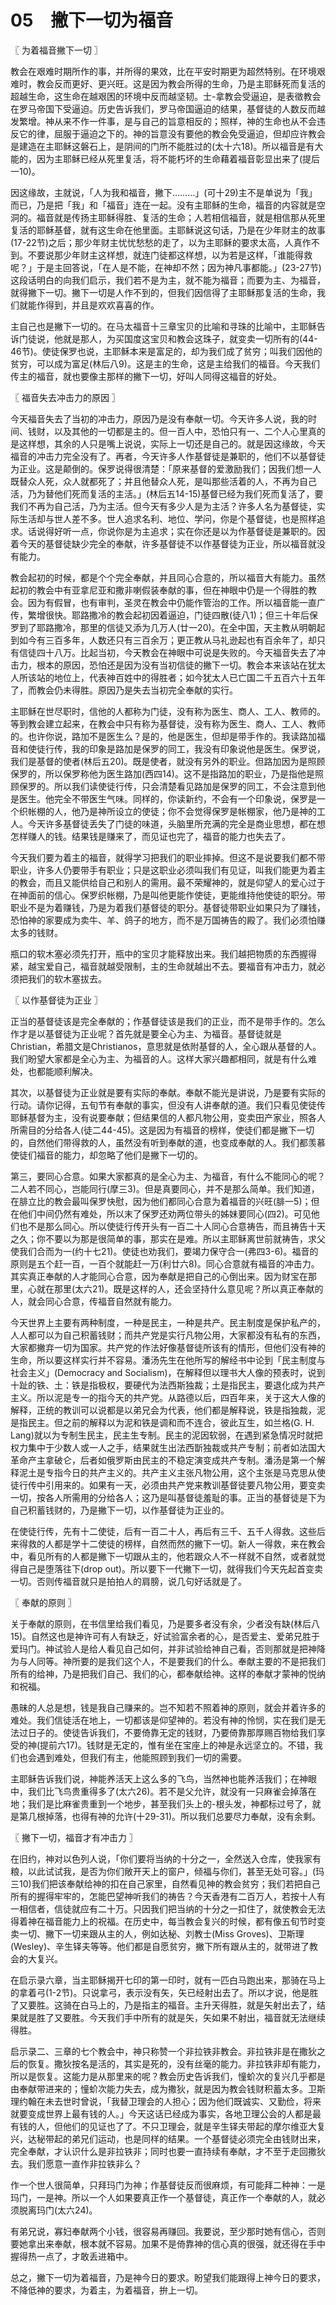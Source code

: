 # 05　撇下一切为福音



〖 为着福音撇下一切 〗

教会在艰难时期所作的事，并所得的果效，比在平安时期更为超然特别。在环境艰难时，教会反而更好、更兴旺。这是因为教会所得的生命，乃是主耶稣死而复活的超越生命，这生命在越艰困的环境中反而越坚韧。士-拿教会受逼迫，是表徵教会在罗马帝国下受逼迫。历史告诉我们，罗马帝国逼迫的结果，基督徒的人数反而越发繁增。神从来不作一件事，是与自己的旨意相反的；照样，神的生命也从不会违反它的律，屈服于逼迫之下的。神的旨意没有要他的教会免受逼迫，但却应许教会是建造在主耶稣这磐石上，是阴间的门所不能胜过的(太十六18)。所以福音是有大能的，因为主耶稣已经从死里复活，将不能朽坏的生命藉着福音彰显出来了(提后一10)。

因这缘故，主就说，「人为我和福音，撇下………」(可十29)主不是单说为「我」而已，乃是把「我」和「福音」连在一起。没有主耶稣的生命，福音的内容就是空洞的。福音就是传扬主耶稣得胜、复活的生命；人若相信福音，就是相信那从死里复活的耶稣基督，就有这生命在他里面。主耶稣说这句话，乃是在少年财主的故事(17-22节)之后；那少年财主忧忧愁愁的走了，以为主耶稣的要求太高，人真作不到。不要说那少年财主这样想，就连门徒都这样想，以为若是这样，「谁能得救呢？」于是主回答说，「在人是不能，在神却不然；因为神凡事都能。」(23-27节)这段话明白的向我们启示，我们若不是为主，就不能为福音；而要为主、为福音，就得撇下一切。撇下一切是人作不到的，但我们因信得了主耶稣那复活的生命，我们就能作得到，并且是欢欢喜喜的作。

主自己也是撇下一切的。在马太福音十三章宝贝的比喻和寻珠的比喻中，主耶稣告诉门徒说，他就是那人，为买国度这宝贝和教会这珠子，就变卖一切所有的(44-46节)。使徒保罗也说，主耶稣本来是富足的，却为我们成了贫穷；叫我们因他的贫穷，可以成为富足(林后八9)。这是主的生命，这是主给我们的福音。今天我们传主的福音，就也要像主那样的撇下一切，好叫人同得这福音的好处。



〖 福音失去冲击力的原因 〗

今天福音失去了当初的冲击力，原因乃是没有奉献一切。今天许多人说，我的时间、钱财，以及其他的一切都是主的。但一百人中，恐怕只有一、二个人心里真的是这样想，其余的人只是嘴上说说，实际上一切还是自己的。就是因这缘故，今天福音的冲击力完全没有了。再者，今天许多人作基督徒是兼职的，他们不以基督徒为正业。这是颠倒的。保罗说得很清楚：「原来基督的爱激励我们；因我们想一人既替众人死，众人就都死了；并且他替众人死，是叫那些活着的人，不再为自己活，乃为替他们死而复活的主活。」(林后五14-15)基督已经为我们死而复活了，要我们不再为自己活，乃为主活。但今天有多少人是为主活？许多人名为基督徒，实际生活却与世人差不多。世人追求名利、地位、学问，你是个基督徒，也是照样追求。话说得好听一点，你说你是为主追求；实在你还是以为作基督徒是兼职的。因着今天的基督徒缺少完全的奉献，许多基督徒不以作基督徒为正业，所以福音就没有能力。

教会起初的时候，都是个个完全奉献，并且同心合意的，所以福音大有能力。虽然起初的教会中有亚拿尼亚和撒非喇假装奉献的事，但在神眼中仍是一个得胜的教会。因为有假冒，也有审判，圣灵在教会中仍能作管治的工作。所以福音能一直广传，繁增很快。耶路撒冷的教会起初因着逼迫，门徒四散(徒八1)；但三十年后保罗到了耶路撒冷，那里的信徒又添为几万人(廿一20)。在全中国，天主教从明朝起到如今有三百多年，人数还只有三百余万；更正教从马礼逊起也有百余年了，却只有信徒四十八万。比起当初，今天教会在神眼中可说是失败的。今天福音失去了冲击力，根本的原因，恐怕还是因为没有当初信徒的撇下一切。教会本来该站在犹太人所该站的地位上，代表神百姓中的得胜者；如今犹太人已亡国二千五百六十五年了，而教会仍未得胜。原因乃是失去当初完全奉献的实行。

主耶稣在世尽职时，信他的人都称为门徒，没有称为医生、商人、工人、教师的。等到教会建立起来，在教会中只有称为基督徒，没有称为医生、商人、工人、教师的。也许你说，路加不是医生么？是的，他是医生，但却是带手作的。我读路加福音和使徒行传，我的印象是路加是保罗的同工，我没有印象说他是医生。保罗说，我们是基督的使者(林后五20)。既是使者，就没有另外的职业。但路加因为是照顾保罗的，所以保罗称他为医生路加(西四14)。这不是指路加的职业，乃是指他是照顾保罗的。所以我们读使徒行传，只会清楚看见路加是保罗的同工，不会注意到他是医生。他完全不带医生气味。同样的，你读新约，不会有一个印象说，保罗是一个织帐棚的人，他乃是神所设立的使徒；你不会觉得保罗是帐棚家，他乃是神的工人。今天许多基督徒丢失了门徒的味道，头脑里所充满的完全是商业思想，都在想怎样赚人的钱。结果钱是赚来了，而见证也完了，福音的能力也失去了。

今天我们要为着主的福音，就得学习把我们的职业摔掉。但这不是说要我们都不带职业，许多人仍要带手有职业；只是这职业必须叫我们有见证，叫我们能更为着主的教会，而且又能供给自己和别人的需用。最不荣耀神的，就是仰望人的爱心过于在神面前的信心。保罗织帐棚，乃是叫他更能作使徒，更能维持他使徒的职分。带职业不是为着赚钱，乃是为着我们基督徒的职分。基督徒带职业如果只为了赚钱，恐怕神的家要成为卖牛、羊、鸽子的地方，而不是万国祷告的殿了。我们必须怕赚太多的钱财。

瓶口的软木塞必须先打开，瓶中的宝贝才能释放出来。我们越把物质的东西握得紧，越宝爱自己，福音就越受限制，主的生命就越出不去。要福音有冲击力，就必须把我们的软木塞拔去。



〖 以作基督徒为正业 〗

正当的基督徒该是完全奉献的；作基督徒该是我们的正业，而不是带手作的。怎么作才是以基督徒为正业呢？首先就是要全心为主、为福音。基督徒就是Christian，希腊文是Christianos，意思就是依附基督的人，全心跟从基督的人。我们盼望大家都是全心为主、为福音的人。这样大家兴趣都相同，就是有什么难处，也都能顺利解决。

其次，以基督徒为正业就是要有实际的奉献。奉献不能光是讲说，乃是要有实际的行动。请你记得，五旬节有奉献的事实，但没有人讲奉献的道。我们只看见使徒传耶稣基督为主，没有说要奉献；但结果信的人都凡物公用，变卖田产家业，照各人所需目的分给各人(徒二44-45)。这是因为有福音的榜样，使徒们都是撇下一切的，自然他们带得救的人，虽然没有听到奉献的道，也变成奉献的人。我们都羡慕使徒们福音的能力，却忽略了他们是撇下一切的。

第三，要同心合意。如果大家都真的是全心为主、为福音，有什么不能同心的呢？二人若不同心，岂能同行(摩三3)。但是真要同心，并不是那么简单。我们知道，在腓立比的教会最叫保罗快慰，因为他们都同心合意为着福音的兴旺(腓一5)；但在他们中间仍然有难处，所以末了保罗还劝两位带头的姊妹要同心(四2)。可见他们也不是那么同心。所以使徒行传开头有一百二十人同心合意祷告，而且祷告十天之久；你不要以为那是很简单的事，那实在是难。所以主耶稣离世前就祷告，求父使我们合而为一(约十七21)。使徒也劝我们，要竭力保守合一(弗四3-6)。福音的原则是五个赶一百，一百个就能赶一万(利廿六8)。同心合意就有福音的冲击力。其实真正奉献的人才能同心合意，因为奉献是把自己的心倒出来。因为财宝在那里，心就在那里(太六21)。既是这样的人，还会坚持什么意见呢？所以真正奉献的人，就会同心合意，传福音自然就有能力。

今天世界上主要有两种制度，一种是民主，一种是共产。民主制度是保护私产的，人人都可以为自己积蓄钱财；而共产党是实行凡物公用，大家都没有私有的东西，大家都撇弃一切为国家。共产党的作法好像基督徒所该有的情形，但他们没有神的生命，所以要这样实行并不容易。潘汤先生在他所写的解经书中论到「民主制度与社会主义」(Democracy and Socialism)，在解释但以理书大人像的预表时，说到十趾的铁、土：铁是指极权，要硬代为法西斯独裁；土是指民主，要退化成为共产主义。所以泥是专一的指今天的共产党。从路德以后，四百年来，关于这大人像的解释，正统的教训可以说都是以弟兄会为代表，他们都是解释说，铁是指独裁，泥是指民主。但之前的解释以为泥和铁是调和而不连合，彼此互生，如兰格(G. H. Lang)就以为专制生民主，民主生专制。民主的泥因软弱，在遇到紧急情况时就把权力集中于少数人或一人之手，结果就生出法西斮独裁或共产专制；前者如法国大革命产主拿破仑，后者如俄罗斯由民主的不稳定演变成共产专制。潘汤是第一个解释泥土是专指今日的共产主义的。共产主义主张凡物公用，这个主张是马克思从使徒行传中引用来的。如果有一天，必须由共产党来教训基督徒要凡物公用，要变卖一切，按各人所需用的分给各人；这乃是叫基督徒羞耻的事。正当的基督徒是下为自己积蓄钱财的，乃是撇下一切，以作基督徒为正业的。

在使徒行传，先有十二使徒，后有一百二十人，再后有三千、五千人得救。这些后来得救的人都是学十二使徒的榜样，自然而然的撇下一切。新人一得救，来在教会中，看见所有的人都是撇下一切跟从主的，他若跟众人不一样就不自然，或者就觉得自己是堕落往下(drop out)。所以要下一代撇下一切，就得我们今天先起首变卖一切。否则传福音就只是拍拍人的肩膀，说几句好话就是了。



〖 奉献的原则 〗

关于奉献的原则，在书信里给我们看见，乃是要多者没有余，少者没有缺(林后八15)。自然这也是神许可有人有缺乏，好试验富余者的心，是否爱主、爱弟兄胜于爱玛门。神试验人是给人看见自己如何，并非试验给神自己看，否则那就是把神降为与人同等。神所要的是我们这个人，不是要我们的什么。奉献主要的不是把我们所有的给神，乃是把我们自己、我们的心，都奉献给神。这样的奉献才蒙神的悦纳和祝福。

愚昧的人总是想，钱是我自己赚来的。岂不知若不照着神的原则，就会并着许多的难处。我们信徒活在地上，一切都该是仰望神的。若没有神的怜悯，实在我们是无法过日子的。使徒告诉我们，不要倚靠无定的钱财，乃要倚靠那厚赐百物给我们享受的神(提前六17)。钱财是无定的，惟有坐在宝座上的神是永远坚立的。不错，我们也会遇到难处，但我们有主，他能照顾到我们一切的需要。

主耶稣告诉我们说，神能养活天上这么多的飞鸟，当然神也能养活我们；在神眼中，我们比飞鸟贵重得多了(太六26)。若不是父允许，就没有一只麻雀会掉落在地；我们是比麻雀贵重到一个地步，甚至我们头上的-根头发，神都标过号了，就是第几根掉落，也得有神的允许(十29-31)。所以我们总要尽力奉献，没有余剩。



〖 撇下一切，福音才有冲击力 〗

在旧约，神对以色列人说，「你们要将当纳的十分之一，全然送入仓库，使我家有粮，以此试试我，是否为你们敞开天上的窗户，倾福与你们，甚至无处可容。」(玛三10)我们把该奉献给神的扣在自己家里，自然看见神的教会贫穷；我们若把自己所有的握得牢牢的，怎能巴望神听我们的祷告？今天香港有二百万人，若按十人有一相信者，信徒就应有二十万。只因我们把当纳的十分之一扣住了，就使教会无法得着神在福音能力上的祝福。在历史中，每当教会复兴的时候，都有像五旬节时变卖一切、撇下一切来跟从主的人，例如达秘、刘教士(Miss Groves)、卫斯理(Wesley)、辛生铎夫等等。他们都是自愿贫穷，撇下所有跟从主的，就带进了教会的大复兴。

在启示录六章，当主耶稣揭开七印的第一印时，就有一匹白马跑出来，那骑在马上的拿着弓(1-2节)。只说拿弓，表示没有矢，矢已经射出去了。所以才说，他是胜了又要胜。这骑在白马上的，乃是指主的福音。主升天得胜，就是矢射出去了，结果就是胜了又要胜。今天我们手中所有的就是矢，矢如果不射出，福音就无法继续得胜。

启示录二、三章的七个教会中，神只称赞一个非拉铁非教会。非拉铁非是在撒狄之后的恢复。撒狄按名是活的，其实是死的，没有丝毫的能力。非拉铁非却有能力，所以是恢复。这能力是从那里来的呢？教会历史告诉我们，憧蚧次的复兴几乎都是由奉献带进来的；憧蚧次能力失去，成为撒狄，就是因为教会钱财积蓄太多。卫斯理约翰在未去世时曾说，「我替卫理会的人担心；因为他们既诚实、又勤俭，将来就要变成世界上最有钱的人。」今天这话已经成为事实，各地卫理公会的人都是最有钱的人，但他们的见证也了了。不只卫理会，就是辛生铎夫带起的摩尔维亚大复兴，达秘带起的弟兄们运动，也是同样的结果。一个基督徒必须完全由钱财出来，完全奉献，才认识什么是非拉铁非；同时也要一直持续有奉献，才不至于走回撒狄去。我们愿意一直作非拉铁非么？

作一个世人很简单，只拜玛门为神；作基督徒反而很麻烦，有可能拜二种神：一是玛门，一是神。所以一个人如果要真正作一个基督徒，真正作一个奉献的人，就必须脱离玛门(太六24)。

有弟兄说，寡妇奉献两个小钱，很容易再赚回。我要说，至少那时她有信心，否则要她拿出来奉献，根本就不容易。加果不是倚靠神的信心真的很强，就还得在手中握得热一点了，才敢丢进箱中。

总之，撇下一切为着福音，乃是神今日的要求。盼望我们能跟得上神今日的要求，不降低神的要求，为着主，为着福音，拚上一切。


